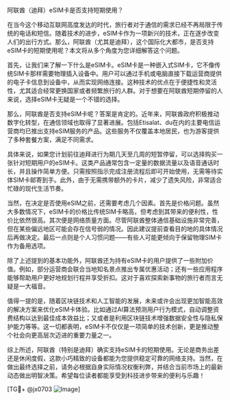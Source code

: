 阿联酋（迪拜）eSIM卡是否支持短期使用？

在当今这个移动互联网高度发达的时代，旅行者对于通信的需求已经不再局限于传统的电话和短信。随着技术的进步，eSIM卡作为一项新兴的技术，正在逐步改变人们的出行方式。那么，阿联酋（尤其是迪拜），这个国际化大都市，是否支持eSIM卡的短期使用呢？本文将从多个角度为您详细解答这个问题。

首先，让我们来了解一下什么是eSIM卡。eSIM卡是一种嵌入式SIM卡，它不像传统SIM卡那样需要物理插入设备中。用户可以通过手机或电脑直接下载运营商提供的电子卡信息到设备中，从而实现网络连接。这种技术的优点在于便捷性和灵活性，尤其适合经常更换国家或者频繁旅行的人群。对于想要在阿联酋短期停留的人来说，选择eSIM卡无疑是一个不错的选择。

那么，阿联酋是否支持eSIM卡呢？答案是肯定的。近年来，阿联酋政府积极推动数字化转型，在通信领域也取得了显著进展。包括Etisalat、du在内的主要电信运营商均已推出支持eSIM服务的产品。这些服务不仅覆盖本地居民，也为游客提供了多种套餐方案，满足不同需求。

具体来说，如果您计划前往迪拜进行为期几天至几周的短暂停留，可以选择购买一张针对短期用户的eSIM卡。这类产品通常包含一定量的数据流量以及语音通话时长，并且操作简单方便。只需按照指示完成注册流程后即可开始使用，无需等待实体SIM卡邮寄到手。此外，由于无需携带额外的卡片，减少了遗失风险，非常适合忙碌的现代生活节奏。

当然，在决定是否使用eSIM之前，还需要考虑几个因素。首先是价格问题。虽然大多数情况下，eSIM卡的价格比传统SIM卡略高，但考虑到其带来的便利性，性价比依然很高。其次便是网络质量方面。尽管阿联酋整体通信基础设施非常完善，但在某些偏远地区可能会存在信号弱的情况。因此建议提前查看目的地的具体情况后再做决定。最后一点则是个人习惯问题——有些人可能更倾向于保留物理SIM卡作为备用选项。

除了上述提到的基本功能外，阿联酋还为持有eSIM卡的用户提供了一些附加价值。例如，部分运营商会联合当地知名景点推出专属优惠活动；还有一些应用程序能够帮助用户更好地规划行程并享受折扣。这对于喜欢探索新事物的旅行者而言无疑是一大福音。

值得一提的是，随着区块链技术和人工智能的发展，未来或许会出现更加智能高效的解决方案来优化eSIM卡体验。比如通过AI算法预测用户行为模式，自动调整资费结构以达到最佳成本效益比；又或者是利用区块链技术增强数据安全性与隐私保护能力等等。这一切都表明，eSIM卡不仅仅是一项简单的技术创新，更是推动整个社会向更高层次迈进的重要力量之一。

综上所述，阿联酋（特别是迪拜）确实支持eSIM卡的短期使用。无论是商务出差还是休闲度假，这款小巧精致的设备都能为您提供稳定可靠的网络支持。当然，在做出最终选择之前，请务必根据自身实际情况权衡利弊，并结合当前市场上的最新动态做出明智决策。希望每位读者都能享受到科技进步带来的便利与乐趣！

[TG💪+ @jx0703 ![Image](https://github.com/user-attachments/assets/dbca1d08-cadb-493c-b0ec-ad6f7a83f270)]